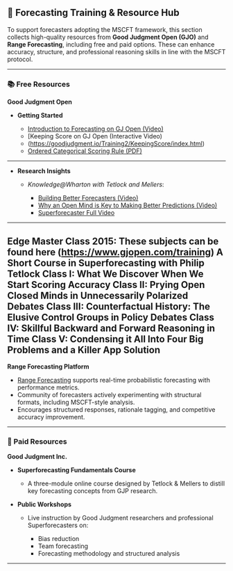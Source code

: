 ## 🧠 Forecasting Training & Resource Hub

To support forecasters adopting the MSCFT framework, 
this section collects high-quality resources from 
**Good Judgment Open (GJO)** and **Range Forecasting**, including free and paid options. 
These can enhance accuracy, structure, and professional reasoning skills in line with the MSCFT protocol.

---

### 📚 Free Resources

**Good Judgment Open**

* **Getting Started**

  * [Introduction to Forecasting on GJ Open (Video)](https://www.youtube.com/watch?v=1SpqQQDoDA4)
  * [Keeping Score on GJ Open (Interactive Video)
  * (https://goodjudgment.io/Training2/KeepingScore/index.html)
  * [Ordered Categorical Scoring Rule (PDF)](https://goodjudgment.io/Training2/Ordered_Categorical_Scoring_Rule.pdf)
 
 ---   

* **Research Insights**

  * *Knowledge\@Wharton with Tetlock and Mellers*:

    * [Building Better Forecasters (Video)](https://knowledge.wharton.upenn.edu/)
    * [Why an Open Mind is Key to Making Better Predictions (Video)](https://knowledge.wharton.upenn.edu/)
    * [Superforecaster Full Video](https://www.youtube.com/watch?v=2d1X3m7yeMA)

---

Edge Master Class 2015:
These subjects can be found here (https://www.gjopen.com/training)
A Short Course in Superforecasting with Philip Tetlock
Class I: What We Discover When We Start Scoring Accuracy
Class II: Prying Open Closed Minds in Unnecessarily Polarized Debates
Class III: Counterfactual History: The Elusive Control Groups in Policy Debates
Class IV: Skillful Backward and Forward Reasoning in Time
Class V: Condensing it All Into Four Big Problems and a Killer App Solution
---

**Range Forecasting Platform**

* [Range Forecasting](https://www.rangeforecasting.com/) supports real-time probabilistic forecasting with performance metrics.
* Community of forecasters actively experimenting with structural formats, including MSCFT-style analysis.
* Encourages structured responses, rationale tagging, and competitive accuracy improvement.

---

### 💼 Paid Resources

**Good Judgment Inc.**

* **Superforecasting Fundamentals Course**

  * A three-module online course designed by Tetlock & Mellers to distill key forecasting concepts from GJP research.

* **Public Workshops**

  * Live instruction by Good Judgment researchers and professional Superforecasters on:

    * Bias reduction
    * Team forecasting
    * Forecasting methodology and structured analysis

---


